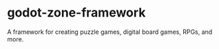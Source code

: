 # godot-zone-framework
 A framework for creating puzzle games, digital board games, RPGs, and more.
